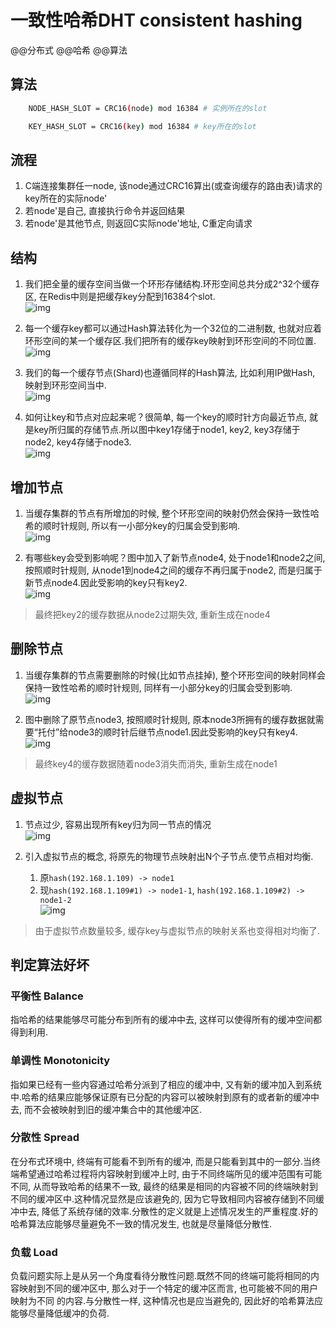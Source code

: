# 一致性哈希DHT consistent hashing

@@分布式 @@哈希 @@算法

## 算法

```bash
    NODE_HASH_SLOT = CRC16(node) mod 16384 # 实例所在的slot

    KEY_HASH_SLOT = CRC16(key) mod 16384 # key所在的slot
```

## 流程

1. C端连接集群任一node, 该node通过CRC16算出(或查询缓存的路由表)请求的key所在的实际node'
2. 若node'是自己, 直接执行命令并返回结果
3. 若node'是其他节点, 则返回C实际node'地址, C重定向请求

## 结构

1. 我们把全量的缓存空间当做一个环形存储结构.环形空间总共分成2^32个缓存区, 在Redis中则是把缓存key分配到16384个slot.  
![img](res/dht-1.png)  

2. 每一个缓存key都可以通过Hash算法转化为一个32位的二进制数, 也就对应着环形空间的某一个缓存区.我们把所有的缓存key映射到环形空间的不同位置.  
![img](res/dht-2.png)  

3. 我们的每一个缓存节点(Shard)也遵循同样的Hash算法, 比如利用IP做Hash, 映射到环形空间当中.  
![img](res/dht-3.png)  

4. 如何让key和节点对应起来呢？很简单, 每一个key的顺时针方向最近节点, 就是key所归属的存储节点.所以图中key1存储于node1, key2, key3存储于node2, key4存储于node3.  
![img](res/dht-4.png)  

## 增加节点

1. 当缓存集群的节点有所增加的时候, 整个环形空间的映射仍然会保持一致性哈希的顺时针规则, 所以有一小部分key的归属会受到影响.  
![img](res/dht-5.png)  

2. 有哪些key会受到影响呢？图中加入了新节点node4, 处于node1和node2之间, 按照顺时针规则, 从node1到node4之间的缓存不再归属于node2, 而是归属于新节点node4.因此受影响的key只有key2.  
![img](res/dht-6.png)  

> 最终把key2的缓存数据从node2过期失效, 重新生成在node4

## 删除节点

1. 当缓存集群的节点需要删除的时候(比如节点挂掉), 整个环形空间的映射同样会保持一致性哈希的顺时针规则, 同样有一小部分key的归属会受到影响.  
![img](res/dht-7.png)  

2. 图中删除了原节点node3, 按照顺时针规则, 原本node3所拥有的缓存数据就需要“托付”给node3的顺时针后继节点node1.因此受影响的key只有key4.  
![img](res/dht-8.png)  

> 最终key4的缓存数据随着node3消失而消失, 重新生成在node1  

## 虚拟节点  

1. 节点过少, 容易出现所有key归为同一节点的情况  
![img](res/dht-9.png)  

2. 引入虚拟节点的概念, 将原先的物理节点映射出N个子节点.使节点相对均衡.  
   1. 原`hash(192.168.1.109) -> node1`  
   2. 现`hash(192.168.1.109#1) -> node1-1`, `hash(192.168.1.109#2) -> node1-2`  
![img](res/dht-10.png)  

> 由于虚拟节点数量较多, 缓存key与虚拟节点的映射关系也变得相对均衡了.  

## 判定算法好坏

### 平衡性 Balance

指哈希的结果能够尽可能分布到所有的缓冲中去, 这样可以使得所有的缓冲空间都得到利用.  

### 单调性 Monotonicity

指如果已经有一些内容通过哈希分派到了相应的缓冲中, 又有新的缓冲加入到系统中.哈希的结果应能够保证原有已分配的内容可以被映射到原有的或者新的缓冲中去, 而不会被映射到旧的缓冲集合中的其他缓冲区.  

### 分散性 Spread

在分布式环境中, 终端有可能看不到所有的缓冲, 而是只能看到其中的一部分.当终端希望通过哈希过程将内容映射到缓冲上时, 由于不同终端所见的缓冲范围有可能不同, 从而导致哈希的结果不一致, 最终的结果是相同的内容被不同的终端映射到不同的缓冲区中.这种情况显然是应该避免的, 因为它导致相同内容被存储到不同缓冲中去, 降低了系统存储的效率.分散性的定义就是上述情况发生的严重程度.好的哈希算法应能够尽量避免不一致的情况发生, 也就是尽量降低分散性.  

### 负载 Load

负载问题实际上是从另一个角度看待分散性问题.既然不同的终端可能将相同的内容映射到不同的缓冲区中, 那么对于一个特定的缓冲区而言, 也可能被不同的用户映射为不同 的内容.与分散性一样, 这种情况也是应当避免的, 因此好的哈希算法应能够尽量降低缓冲的负荷.  
